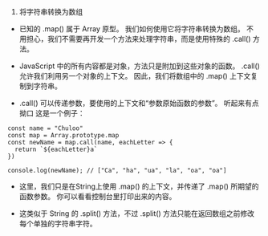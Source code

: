 1. 将字符串转换为数组  

+ 已知的 .map() 属于 Array 原型。 我们如何使用它将字符串转换为数组。 不用担心，我们不需要再开发一个方法来处理字符串，而是使用特殊的 .call() 方法。  


+ JavaScript 中的所有内容都是对象，方法只是附加到这些对象的函数。 .call() 允许我们利用另一个对象的上下文。 因此，我们将数组中的 .map() 上下文复制到字符串。  


+ .call() 可以传递参数，要使用的上下文和“参数原始函数的参数”。 听起来有点拗口 这是一个例子：  

```
const name = "Chuloo"
const map = Array.prototype.map
const newName = map.call(name, eachLetter => {
  return `${eachLetter}a`
})

console.log(newName); // ["Ca", "ha", "ua", "la", "oa", "oa"]
```  

+ 这里，我们只是在String上使用 .map() 的上下文，并传递了 .map() 所期望的函数参数。 你可以看看控制台里打印出来的内容。  


+ 这类似于 String 的 .split() 方法，不过 .split() 方法只能在返回数组之前修改每个单独的字符串字符。
